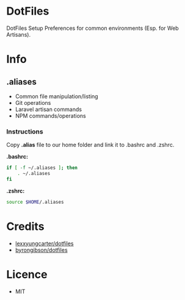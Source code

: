 # DotFiles
DotFiles Setup Preferences for common environments (Esp. for Web Artisans).

# Info
## .aliases
- Common file manipulation/listing
- Git operations
- Laravel artisan commands
- NPM commands/operations

### Instructions
Copy **.alias** file to our home folder and link it to .bashrc and .zshrc.

**.bashrc:**
```bash
if [ -f ~/.aliases ]; then
    . ~/.aliases
fi
```
**.zshrc:**
```bash
source $HOME/.aliases
```

# Credits
- [lexxyungcarter/dotfiles](https://github.com/lexxyungcarter/dotfiles)
- [byrongibson/dotfiles](https://github.com/byrongibson/dotfiles)

# Licence
- MIT